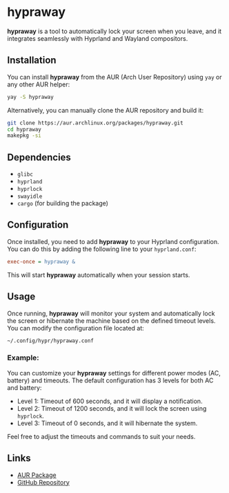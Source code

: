 # hypraway

**hypraway** is a tool to automatically lock your screen when you leave, and it integrates seamlessly with Hyprland and Wayland compositors.

## Installation

You can install **hypraway** from the AUR (Arch User Repository) using `yay` or any other AUR helper:

```bash
yay -S hypraway
```

Alternatively, you can manually clone the AUR repository and build it:

```bash
git clone https://aur.archlinux.org/packages/hypraway.git
cd hypraway
makepkg -si
```

## Dependencies

- `glibc`
- `hyprland`
- `hyprlock`
- `swayidle`
- `cargo` (for building the package)

## Configuration

Once installed, you need to add **hypraway** to your Hyprland configuration. You can do this by adding the following line to your `hyprland.conf`:

```ini
exec-once = hypraway &
```

This will start **hypraway** automatically when your session starts.

## Usage

Once running, **hypraway** will monitor your system and automatically lock the screen or hibernate the machine based on the defined timeout levels. You can modify the configuration file located at:

```
~/.config/hypr/hypraway.conf
```

### Example:

You can customize your **hypraway** settings for different power modes (AC, battery) and timeouts. The default configuration has 3 levels for both AC and battery:

- Level 1: Timeout of 600 seconds, and it will display a notification.
- Level 2: Timeout of 1200 seconds, and it will lock the screen using `hyprlock`.
- Level 3: Timeout of 0 seconds, and it will hibernate the system.

Feel free to adjust the timeouts and commands to suit your needs.

## Links

- [AUR Package](https://aur.archlinux.org/packages/hypraway)
- [GitHub Repository](https://github.com/canmi21/hypraway)
